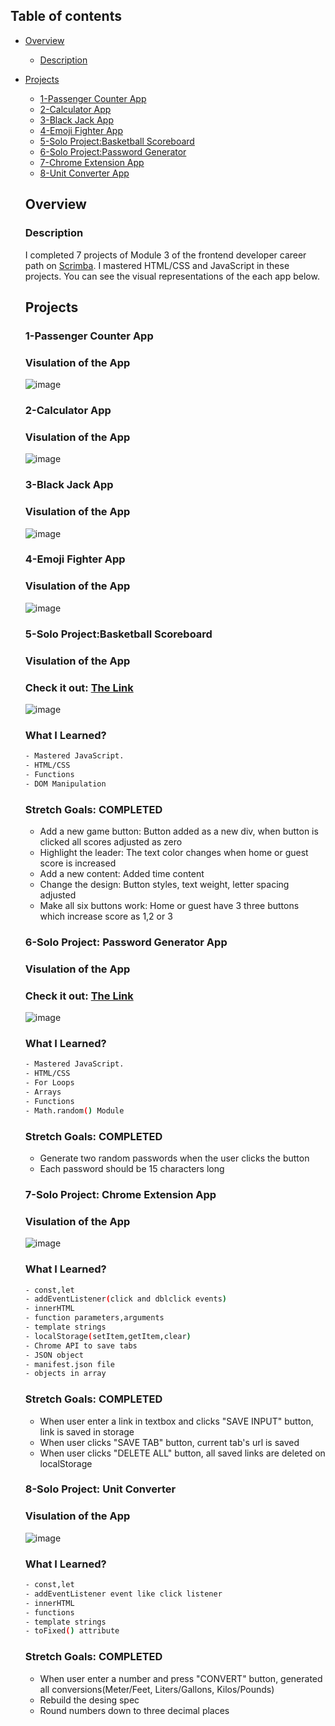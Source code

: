 ## Table of contents

- [Overview](#overview)
  - [Description](#description)
- [Projects](#projects)
  - [1-Passenger Counter App](#passenger-counter)
  - [2-Calculator App](#calculator)
  - [3-Black Jack App](#black-jack)
  - [4-Emoji Fighter App](#figter)
  - [5-Solo Project:Basketball Scoreboard](#solo-project-basketball-scoreboard)
  - [6-Solo Project:Password Generator](#solo-project-password-generator)
  - [7-Chrome Extension App](#chrome-extension)
  - [8-Unit Converter App](#unit-converter)
  
  ## Overview
  ### Description
  I completed 7 projects of Module 3 of the frontend developer career path on [Scrimba](https://scrimba.com/learn/frontend/). I mastered HTML/CSS and JavaScript in these projects. 
  You can see the visual representations of the each app below.
  
  ## Projects
  ### 1-Passenger Counter App
  ### Visulation of the App 

    ![image](./1-passenger-counter/passenger.png)
    
  ### 2-Calculator App
  ### Visulation of the App 

    ![image](./2-calculator-challenge/calculator.png)
    
    
  ### 3-Black Jack App
  ### Visulation of the App 

    ![image](./3-black-jack-app/black-jack.png)
    
  ### 4-Emoji Fighter App
  ### Visulation of the App 

    ![image](./4-emoji-fighter/fighter.png)
    
  ### 5-Solo Project:Basketball Scoreboard
  ### Visulation of the App 
  ### Check it out: [The Link](https://basketball-scoreboard-challenge.netlify.app/)

    ![image](./5-solo-project-basketball-scoreboard/solo-project.png)
    

 
  ### What I Learned?
  ```bash
  - Mastered JavaScript.
  - HTML/CSS
  - Functions
  - DOM Manipulation
  
  ```


  ### Stretch Goals: COMPLETED

  - Add a new game button: Button added as a new div, when button is clicked all scores adjusted as zero
  - Highlight the leader: The text color changes when home or guest score is increased
  - Add a new content: Added time content
  - Change the design: Button styles, text weight, letter spacing adjusted
  - Make all six buttons work: Home or guest have 3 three buttons which increase score as 1,2 or 3
  
  
  ### 6-Solo Project: Password Generator App
  ### Visulation of the App 
  ### Check it out: [The Link](https://password-generator-solo-app.netlify.app/)

    ![image](./6-solo-project-password-generator/generate-passwords.png)
    

 
  ### What I Learned?
  ```bash
  - Mastered JavaScript.
  - HTML/CSS
  - For Loops
  - Arrays
  - Functions
  - Math.random() Module
  
  ```


  ### Stretch Goals: COMPLETED

  - Generate two random passwords when the user clicks the button
  - Each password should be 15 characters long

 
  ### 7-Solo Project: Chrome Extension App
  ### Visulation of the App 

    ![image](./7-solo-project-chrome-extension/chrome-extension.png)
    

 
  ### What I Learned?
  ```bash
  - const,let
  - addEventListener(click and dblclick events)
  - innerHTML
  - function parameters,arguments
  - template strings
  - localStorage(setItem,getItem,clear)
  - Chrome API to save tabs
  - JSON object
  - manifest.json file
  - objects in array
  
  ```

  ### Stretch Goals: COMPLETED

  - When user enter a link in textbox and clicks "SAVE INPUT" button, link is saved in storage
  - When user clicks "SAVE TAB" button, current tab's url is saved
  - When user clicks "DELETE ALL" button, all saved links are deleted on localStorage 
  
  
  
  ### 8-Solo Project: Unit Converter
  ### Visulation of the App 

    ![image](./8-solo-project-unit-converter/unit-converter.png)
    

 
  ### What I Learned?
  ```bash
  - const,let
  - addEventListener event like click listener
  - innerHTML
  - functions
  - template strings
  - toFixed() attribute
  ```

  ### Stretch Goals: COMPLETED

  - When user enter a number and press "CONVERT" button, generated all conversions(Meter/Feet, Liters/Gallons, Kilos/Pounds)
  - Rebuild the desing spec
  - Round numbers down to three decimal places





